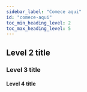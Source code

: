 ```yaml
---
sidebar_label: "Comece aqui"
id: "comece-aqui"
toc_min_heading_level: 2
toc_max_heading_level: 5
---
```


## Level 2 title

### Level 3 title

#### Level 4 title